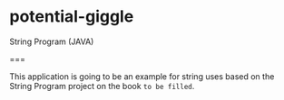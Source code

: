 # potential-giggle
String Program (JAVA)

===

This application is going to be an example for string uses based on the String Program project on the book `to be filled`.
